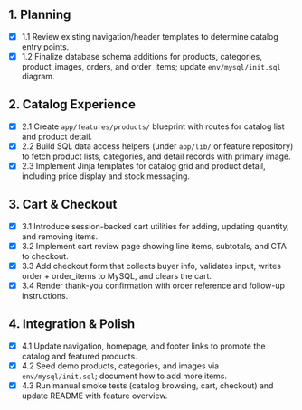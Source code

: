 ## 1. Planning
- [x] 1.1 Review existing navigation/header templates to determine catalog entry points.
- [x] 1.2 Finalize database schema additions for products, categories, product_images, orders, and order_items; update `env/mysql/init.sql` diagram.

## 2. Catalog Experience
- [x] 2.1 Create `app/features/products/` blueprint with routes for catalog list and product detail.
- [x] 2.2 Build SQL data access helpers (under `app/lib/` or feature repository) to fetch product lists, categories, and detail records with primary image.
- [x] 2.3 Implement Jinja templates for catalog grid and product detail, including price display and stock messaging.

## 3. Cart & Checkout
- [x] 3.1 Introduce session-backed cart utilities for adding, updating quantity, and removing items.
- [x] 3.2 Implement cart review page showing line items, subtotals, and CTA to checkout.
- [x] 3.3 Add checkout form that collects buyer info, validates input, writes order + order_items to MySQL, and clears the cart.
- [x] 3.4 Render thank-you confirmation with order reference and follow-up instructions.

## 4. Integration & Polish
- [x] 4.1 Update navigation, homepage, and footer links to promote the catalog and featured products.
- [x] 4.2 Seed demo products, categories, and images via `env/mysql/init.sql`; document how to add more items.
- [x] 4.3 Run manual smoke tests (catalog browsing, cart, checkout) and update README with feature overview.

